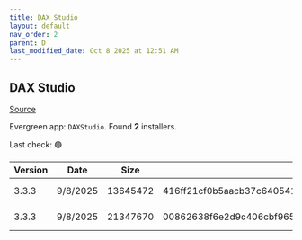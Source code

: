 ```yaml
---
title: DAX Studio
layout: default
nav_order: 2
parent: D
last_modified_date: Oct 8 2025 at 12:51 AM
---
```


## DAX Studio

[Source](https://github.com/DaxStudio/DaxStudio)

Evergreen app: `DAXStudio`. Found **2** installers.

Last check: 🟢

| Version | Date     | Size     | Sha256                                                           | Architecture | InstallerType | Type | URI                                                                                                                                                                                          |
| ------- | -------- | -------- | ---------------------------------------------------------------- | ------------ | ------------- | ---- | -------------------------------------------------------------------------------------------------------------------------------------------------------------------------------------------- |
| 3.3.3   | 9/8/2025 | 13645472 | 416ff21cf0b5aacb37c64054137fc009a3bd404b81ff4ca941be455f8643fcd4 | x86          | Default       | exe  | [https://github.com/DaxStudio/DaxStudio/releases/download/v3.3.3/DaxStudio_3_3_3_setup.exe](https://github.com/DaxStudio/DaxStudio/releases/download/v3.3.3/DaxStudio_3_3_3_setup.exe)       |
| 3.3.3   | 9/8/2025 | 21347670 | 00862638f6e2d9c406cbf965f4ba496884e69694fd96835d9cddbe22c23e1c48 | x86          | Portable      | zip  | [https://github.com/DaxStudio/DaxStudio/releases/download/v3.3.3/DaxStudio_3_3_3_portable.zip](https://github.com/DaxStudio/DaxStudio/releases/download/v3.3.3/DaxStudio_3_3_3_portable.zip) |
